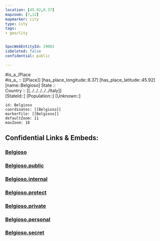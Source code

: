 ```yaml
---
location: [45.92,8.37] 
mapzoom: [7,12] 
mapmarker: city 
type: City
tags:
- geo/City


SpocWebEntityId: 29083
isDeleted: false
confidential: public

---
```

#is_a_/Place  
#is_a_ :: [[Place]] 
[has_place_longitude::8.37] 
[has_place_latitude::45.92] 
[name::Belgioso] 
State ::  
Country :: [[../../../../../Italy]]  
[StateId::] 
[Population::] 
[Unknown::] 


```leaflet
id: Belgioso
coordinates: [[Belgioso]] 
markerFile: [[Belgioso]] 
defaultZoom: 11 
maxZoom: 18
```


## Confidential Links & Embeds: 

### [Belgioso](/_Standards/Earth/Continent/Europe/Europe~South/Italy/regions~Italy/Piedmont/Verbano-Cusio-Ossola/City/Belgioso.md) 

### [Belgioso.public](/_public/Earth/Continent/Europe/Europe~South/Italy/regions~Italy/Piedmont/Verbano-Cusio-Ossola/City/Belgioso.public.md) 

### [Belgioso.internal](/_internal/Earth/Continent/Europe/Europe~South/Italy/regions~Italy/Piedmont/Verbano-Cusio-Ossola/City/Belgioso.internal.md) 

### [Belgioso.protect](/_protect/Earth/Continent/Europe/Europe~South/Italy/regions~Italy/Piedmont/Verbano-Cusio-Ossola/City/Belgioso.protect.md) 

### [Belgioso.private](/_private/Earth/Continent/Europe/Europe~South/Italy/regions~Italy/Piedmont/Verbano-Cusio-Ossola/City/Belgioso.private.md) 

### [Belgioso.personal](/_personal/Earth/Continent/Europe/Europe~South/Italy/regions~Italy/Piedmont/Verbano-Cusio-Ossola/City/Belgioso.personal.md) 

### [Belgioso.secret](/_secret/Earth/Continent/Europe/Europe~South/Italy/regions~Italy/Piedmont/Verbano-Cusio-Ossola/City/Belgioso.secret.md)

